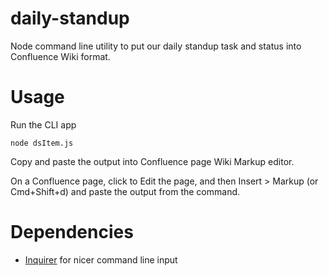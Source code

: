 # daily-standup
Node command line utility to put our daily standup task and status into Confluence Wiki format.

# Usage
Run the CLI app
```
node dsItem.js
```

Copy and paste the output into Confluence page Wiki Markup editor.  

On a Confluence page, click to Edit the page, and then Insert > Markup (or Cmd+Shift+d) and paste the output from the command.

# Dependencies
* [Inquirer](https://www.npmjs.com/package/inquirer) for nicer command line input
